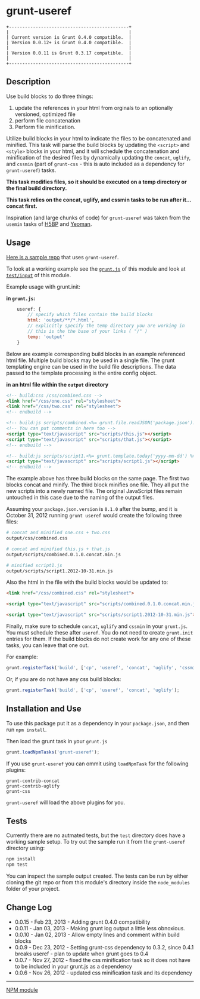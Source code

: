 grunt-useref
============

```
+---------------------------------------------+
|                                             |
| Current version is Grunt 0.4.0 compatible.  |
| Version 0.0.12+ is Grunt 0.4.0 compatible.  |
|                                             |
| Version 0.0.11 is Grunt 0.3.17 compatible.  |
|                                             |
+---------------------------------------------+
```

## Description

Use build blocks to do three things:

1. update the references in your html from orginals to an optionally versioned, optimized file
2. perform file concatenation 
3. Perform file minification.

Utilize build blocks in your html to indicate the files to be concatenated and minified. This task will parse the build
blocks by updating the `<script>` and `<style>` blocks in your html, and it will schedule the concatenation and
minification of the desired files by dynamically updating the `concat`, `uglify`, and `cssmin` (part of `grunt-css` - this is
auto included as a dependency for `grunt-useref`) tasks.

**This task modifies files, so it should be executed on a temp directory or the final build directory.**

**This task relies on the concat, uglify, and cssmin tasks to be run after it... concat first.**

Inspiration (and large chunks of code) for `grunt-useref` was taken from the `usemin` tasks of
[H5BP](https://raw.github.com/h5bp/node-build-script/master/tasks/usemin.js) and
[Yeoman](https://raw.github.com/h5bp/node-build-script/master/tasks/usemin.js).

## Usage

[Here is a sample repo](https://github.com/pajtai/grunt-useref-example) that uses `grunt-useref`.

To look at a working example see the [`grunt.js`](https://github.com/pajtai/grunt-useref/blob/master/grunt.js) of this module and look at [`test/input`](https://github.com/pajtai/grunt-useref/tree/master/test/input) of this module.

Example usage with grunt.init:

**in `grunt.js`:**

```javascript
    useref: {
        // specify which files contain the build blocks
        html: 'output/**/*.html',
        // explicitly specify the temp directory you are working in
        // this is the the base of your links ( "/" )
        temp: 'output'
    }
```

Below are example corresponding build blocks in an example referenced html file. Multiple build blocks may be
used in a single file. The grunt templating engine can be used in the build file descriptions. The data passed to the
template processing is the entire config object.

**in an html file within the `output` directory**

```html
<!-- build:css /css/combined.css -->
<link href="/css/one.css" rel="stylesheet">
<link href="/css/two.css" rel="stylesheet">
<!-- endbuild -->

<!-- build:js scripts/combined.<%= grunt.file.readJSON('package.json').version %>.concat.min.js -->
<!-- You can put comments in here too -->
<script type="text/javascript" src="scripts/this.js"></script>
<script type="text/javascript" src="scripts/that.js"></script>
<!-- endbuild -->

<!-- build:js scripts/script1.<%= grunt.template.today('yyyy-mm-dd') %>.min.js -->
<script type="text/javascript" src="scripts/script1.js"></script>
<!-- endbuild -->
```

The example above has three build blocks on the same page. The first two blocks concat and minify. The third block
minifies one file. They all put the new scripts into a newly named file. The original JavaScript files remain untouched
in this case due to the naming of the output files.

Assuming your `package.json.version` is `0.1.0` after the bump, and it is October 31, 2012 running `grunt useref` would
create the following three files:

```bash
# concat and minified one.css + two.css
output/css/combined.css

# concat and minified this.js + that.js
output/scripts/combined.0.1.0.concat.min.js

# minified script1.js
output/scripts/script1.2012-10-31.min.js
```

Also the html in the file with the build blocks would be updated to:

```html
<link href="/css/combined.css" rel="stylesheet">

<script type="text/javascript" src="scripts/combined.0.1.0.concat.min.js"></script>

<script type="text/javascript" src="scripts/script1.2012-10-31.min.js"></script>
```

Finally, make sure to schedule `concat`, `uglify` and `cssmin` in your `grunt.js`. You must schedule these after `useref`.
You do not need to create `grunt.init` entries for them. If the build blocks do not create work for any one of these
tasks, you can leave that one out.

For example:

```javascript
grunt.registerTask('build', ['cp', 'useref', 'concat', 'uglify', 'cssmin');
```

Or, if you are do not have any css build blocks:

```javascript
grunt.registerTask('build', ['cp', 'useref', 'concat', 'uglify');
```

## Installation and Use

To use this package put it as a dependency in your `package.json`, and then run `npm install`.

Then load the grunt task in your `grunt.js`

```javascript
grunt.loadNpmTasks('grunt-useref');
```

If you use `grunt-useref` you can ommit using `loadNpmTask` for the following plugins:

```
grunt-contrib-concat
grunt-contrib-uglify
grunt-css
```

`grunt-useref` will load the above plugins for you.

## Tests

Currently there are no autmated tests, but the `test` directory does have a working sample setup. To try out the sample
run it from the `grunt-useref` directory using:

```bash
npm install
npm test
```

You can inspect the sample output created. The tests can be run by either cloning the git repo or from this module's
directory inside the `node_modules` folder of your project.

## Change Log

* 0.0.15 - Feb 23, 2013 - Adding grunt 0.4.0 compatibility
* 0.0.11 - Jan 03, 2013 - Making grunt log output a little less obnoxious.
* 0.0.10 - Jan 02, 2013 - Allow empty lines and comment within build blocks
* 0.0.9  - Dec 23, 2012 - Setting grunt-css dependency to 0.3.2, since 0.4.1 breaks useref - plan to update when grunt goes to 0.4
* 0.0.7  - Nov 27, 2012 - fixed the css minification task so it does not have to be included in your grunt.js as a dependency
* 0.0.6  - Nov 26, 2012 - updated css minification task and its dependency

---

[NPM module](https://npmjs.org/package/grunt-useref)
